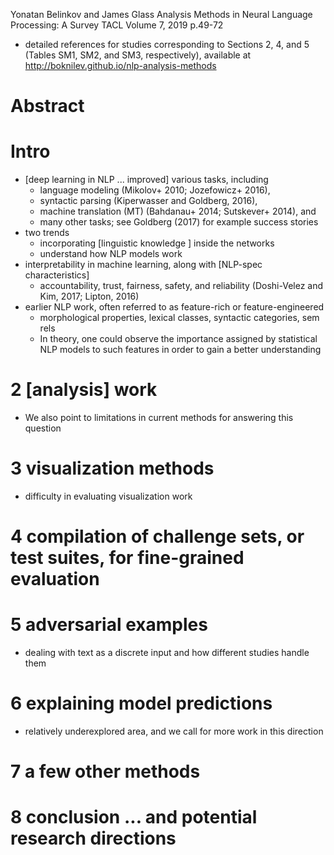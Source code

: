 Yonatan Belinkov and James Glass
Analysis Methods in Neural Language Processing: A Survey
TACL Volume 7, 2019 p.49-72

* detailed references for studies corresponding to Sections 2, 4, and 5
  (Tables SM1, SM2, and SM3, respectively), available at
  http://boknilev.github.io/nlp-analysis-methods

# Abstract

# Intro

* [deep learning in NLP ...  improved] various tasks, including
  * language modeling (Mikolov+ 2010; Jozefowicz+ 2016),
  * syntactic parsing (Kiperwasser and Goldberg, 2016),
  * machine translation (MT) (Bahdanau+ 2014; Sutskever+ 2014), and
  * many other tasks; see Goldberg (2017) for example success stories
* two trends
  * incorporating [linguistic knowledge ] inside the networks
  * understand how NLP models work
* interpretability in machine learning, along with [NLP-spec characteristics]
  * accountability, trust, fairness, safety, and reliability
    (Doshi-Velez and Kim, 2017; Lipton, 2016)
* earlier NLP work, often referred to as feature-rich or feature-engineered
  * morphological properties, lexical classes, syntactic categories, sem rels
  * In theory, one could observe the importance assigned by statistical NLP
    models to such features in order to gain a better understanding

# 2 [analysis] work

* We also point to limitations in current methods for answering this question

# 3 visualization methods

* difficulty in evaluating visualization work

# 4 compilation of challenge sets, or test suites, for fine-grained evaluation

# 5 adversarial examples

* dealing with text as a discrete input and how different studies handle them

# 6 explaining model predictions

* relatively underexplored area, and we call for more work in this direction

# 7 a few other methods

# 8 conclusion ... and potential research directions
